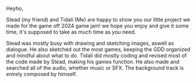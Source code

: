 Heyho,

Stead (my friend) and Tidali (Me) are happy to show you our little project we made for the game off 2024 game jam!
we hope you enjoy and give it some time, it's supposed to take as much time as you need.

Stead was mostly busy with drawing and sketching images, aswell as dialogue. He also sketched out the most games, keeping the GDD organized and mindful about what to do.
Tidali did mostly coding and revised most of the code made by Stead, making his games function. He also made and searched all of the audio, whether music or SFX. The background track is enirely composed by himself.
